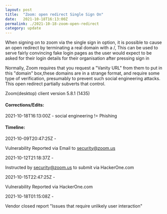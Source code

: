 ```yaml
---
layout: post
title:  "Zoom: open redirect Single Sign On"
date:   2021-10-18T16:13:00Z
permalink: ./2021-10-18-zoom-open-redirect
category: update
---
```


When signing on to zoom via the single sign in option, it is possible to cause an open redirect by terminating a real domain with a /, This can be used to serve fairly convincing fake login pages as the user would expect to be asked for their login details for their organisation after pressing sign in

Normally, Zoom requires that you request a "Vanity URL" from them to put in this "domain" box,these domains are in a strange format, and require some type of verification, presumably to prevent such social engineering attacks. This open redirect partially subverts that control.

Zoom(desktop) client version 5.8.1 (1435)


#### Corrections/Edits:

2021-10-18T16:13:00Z - social engineering != Phishing


#### Timeline:

2021-10-09T20:47:25Z - 

Vulnerability Reported via Email to security@zoom.us

2021-10-12T21:18:37Z -

Instructed by security@zoom.us to submit via HackerOne.com

2021-10-15T22:47:25Z -  

Vulnerability Reported via HackerOne.com

2021-10-18T01:15:08Z - 

Vendor closed report "Issues that require unlikely user interaction"
